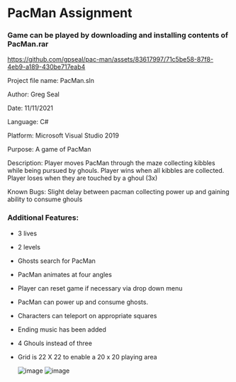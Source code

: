 # PacMan Assignment

### Game can be played by downloading and installing contents of PacMan.rar

https://github.com/gpseal/pac-man/assets/83617997/71c5be58-87f8-4eb9-a189-430be717eab4



   Project file name:   PacMan.sln
   
   Author:		        Greg Seal
   
   Date:	            11/11/2021
   
   Language:		    C#
   
   Platform:		    Microsoft Visual Studio 2019
   
   Purpose:		        A game of PacMan
   
   Description:		    Player moves PacMan through the maze collecting kibbles while being pursued by ghouls.  Player wins when all kibbles
                        are collected.  Player loses when they are touched by a ghoul (3x)
                        
   Known Bugs:		    Slight delay between pacman collecting power up and gaining ability to consume ghouls
   
   ### Additional Features: 
   - 3 lives
   - 2 levels
   - Ghosts search for PacMan
   - PacMan animates at four angles
   - Player can reset game if necessary via drop down menu
   - PacMan can power up and consume ghosts.
   - Characters can teleport on appropriate squares
   - Ending music has been added
   - 4 Ghouls instead of three
   - Grid is 22 X 22 to enable a 20 x 20 playing area

     ![image](https://github.com/gpseal/pac-man/assets/83617997/187d3aed-2428-47ef-b6d5-b3ee8f375174)
     ![image](https://github.com/gpseal/pac-man/assets/83617997/1825cd7d-4251-4e58-b76d-b5d4a8c63173)


